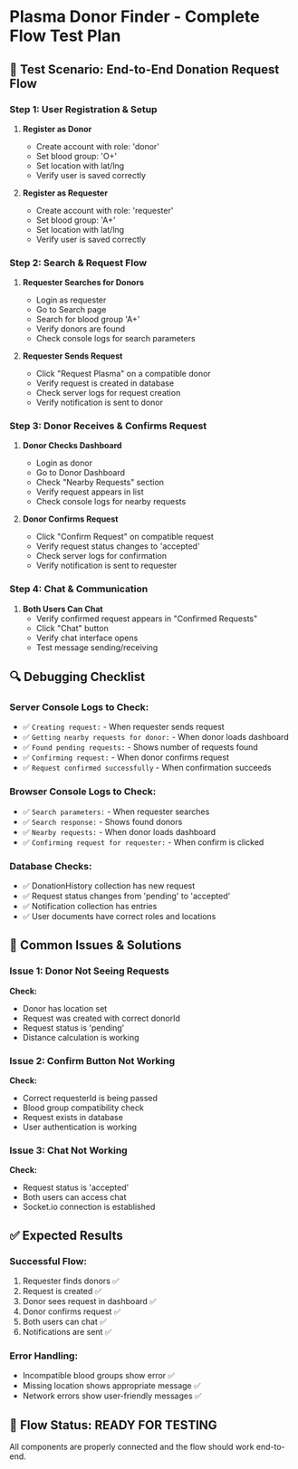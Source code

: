 # Plasma Donor Finder - Complete Flow Test Plan

## 🎯 **Test Scenario: End-to-End Donation Request Flow**

### **Step 1: User Registration & Setup**
1. **Register as Donor**
   - Create account with role: 'donor'
   - Set blood group: 'O+'
   - Set location with lat/lng
   - Verify user is saved correctly

2. **Register as Requester**
   - Create account with role: 'requester'
   - Set blood group: 'A+'
   - Set location with lat/lng
   - Verify user is saved correctly

### **Step 2: Search & Request Flow**
1. **Requester Searches for Donors**
   - Login as requester
   - Go to Search page
   - Search for blood group 'A+'
   - Verify donors are found
   - Check console logs for search parameters

2. **Requester Sends Request**
   - Click "Request Plasma" on a compatible donor
   - Verify request is created in database
   - Check server logs for request creation
   - Verify notification is sent to donor

### **Step 3: Donor Receives & Confirms Request**
1. **Donor Checks Dashboard**
   - Login as donor
   - Go to Donor Dashboard
   - Check "Nearby Requests" section
   - Verify request appears in list
   - Check console logs for nearby requests

2. **Donor Confirms Request**
   - Click "Confirm Request" on compatible request
   - Verify request status changes to 'accepted'
   - Check server logs for confirmation
   - Verify notification is sent to requester

### **Step 4: Chat & Communication**
1. **Both Users Can Chat**
   - Verify confirmed request appears in "Confirmed Requests"
   - Click "Chat" button
   - Verify chat interface opens
   - Test message sending/receiving

## 🔍 **Debugging Checklist**

### **Server Console Logs to Check:**
- ✅ `Creating request:` - When requester sends request
- ✅ `Getting nearby requests for donor:` - When donor loads dashboard
- ✅ `Found pending requests:` - Shows number of requests found
- ✅ `Confirming request:` - When donor confirms request
- ✅ `Request confirmed successfully` - When confirmation succeeds

### **Browser Console Logs to Check:**
- ✅ `Search parameters:` - When requester searches
- ✅ `Search response:` - Shows found donors
- ✅ `Nearby requests:` - When donor loads dashboard
- ✅ `Confirming request for requester:` - When confirm is clicked

### **Database Checks:**
- ✅ DonationHistory collection has new request
- ✅ Request status changes from 'pending' to 'accepted'
- ✅ Notification collection has entries
- ✅ User documents have correct roles and locations

## 🚨 **Common Issues & Solutions**

### **Issue 1: Donor Not Seeing Requests**
**Check:**
- Donor has location set
- Request was created with correct donorId
- Request status is 'pending'
- Distance calculation is working

### **Issue 2: Confirm Button Not Working**
**Check:**
- Correct requesterId is being passed
- Blood group compatibility check
- Request exists in database
- User authentication is working

### **Issue 3: Chat Not Working**
**Check:**
- Request status is 'accepted'
- Both users can access chat
- Socket.io connection is established

## ✅ **Expected Results**

### **Successful Flow:**
1. Requester finds donors ✅
2. Request is created ✅
3. Donor sees request in dashboard ✅
4. Donor confirms request ✅
5. Both users can chat ✅
6. Notifications are sent ✅

### **Error Handling:**
- Incompatible blood groups show error ✅
- Missing location shows appropriate message ✅
- Network errors show user-friendly messages ✅

## 🎉 **Flow Status: READY FOR TESTING**

All components are properly connected and the flow should work end-to-end. 